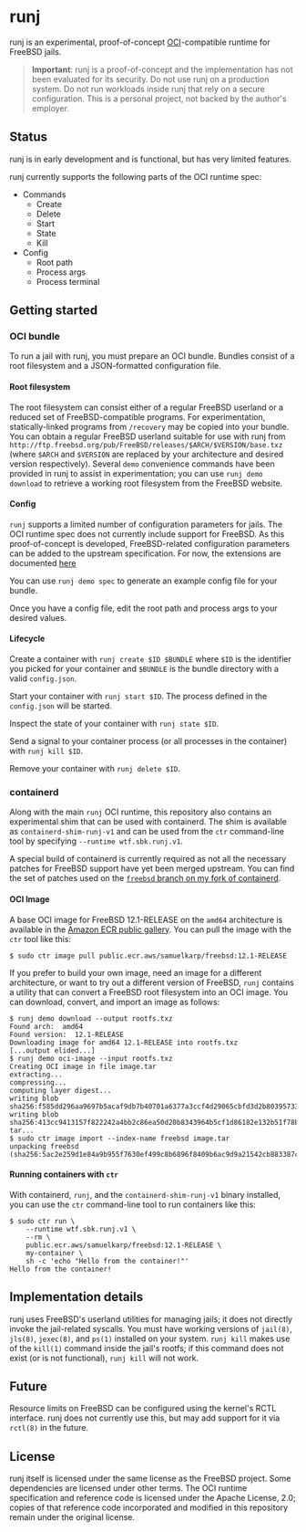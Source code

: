 # runj

runj is an experimental, proof-of-concept
[OCI](https://opencontainers.org)-compatible runtime for FreeBSD jails.

> **Important**: runj is a proof-of-concept and the implementation has not been
> evaluated for its security.  Do not use runj on a production system.  Do not
> run workloads inside runj that rely on a secure configuration.  This is a
> personal project, not backed by the author's employer.

## Status

runj is in early development and is functional, but has very limited features.

runj currently supports the following parts of the OCI runtime spec:

* Commands
  - Create
  - Delete
  - Start
  - State
  - Kill
* Config
  - Root path
  - Process args
  - Process terminal

## Getting started

### OCI bundle

To run a jail with runj, you must prepare an OCI bundle.  Bundles consist of a
root filesystem and a JSON-formatted configuration file.

#### Root filesystem

The root filesystem can consist either of a regular FreeBSD userland or a
reduced set of FreeBSD-compatible programs.  For experimentation, 
statically-linked programs from `/recovery` may be copied into your bundle.  You
can obtain a regular FreeBSD userland suitable for use with runj from
`http://ftp.freebsd.org/pub/FreeBSD/releases/$ARCH/$VERSION/base.txz` (where
`$ARCH` and `$VERSION` are replaced by your architecture and desired version
respectively).  Several `demo` convenience commands have been provided in runj
to assist in experimentation; you can use `runj demo download` to retrieve a
working root filesystem from the FreeBSD website.

#### Config

`runj` supports a limited number of configuration parameters for jails.
The OCI runtime spec does not currently include support for FreeBSD.  As this
proof-of-concept is developed, FreeBSD-related configuration parameters can be
added to the upstream specification.  For now, the extensions are documented
[here](docs/oci.md)

You can use `runj demo spec` to generate an example config file for your bundle.

Once you have a config file, edit the root path and process args to your desired
values.

#### Lifecycle

Create a container with `runj create $ID $BUNDLE` where `$ID` is the identifier
you picked for your container and `$BUNDLE` is the bundle directory with a valid
`config.json`.

Start your container with `runj start $ID`.  The process defined in the
`config.json` will be started.

Inspect the state of your container with `runj state $ID`.

Send a signal to your container process (or all processes in the container) with
`runj kill $ID`.

Remove your container with `runj delete $ID`.

### containerd

Along with the main `runj` OCI runtime, this repository also contains an
experimental shim that can be used with containerd.  The shim is available as
`containerd-shim-runj-v1` and can be used from the `ctr` command-line tool by
specifying `--runtime wtf.sbk.runj.v1`.

A special build of containerd is currently required as not all the necessary
patches for FreeBSD support have yet been merged upstream.  You can find the set
of patches used on the
[`freebsd` branch on my fork of containerd](https://github.com/samuelkarp/containerd/tree/freebsd).

#### OCI Image

A base OCI image for FreeBSD 12.1-RELEASE on the `amd64` architecture is
available in the
[Amazon ECR public gallery](https://gallery.ecr.aws/samuelkarp/freebsd).  You
can pull the image with the `ctr` tool like this:

```
$ sudo ctr image pull public.ecr.aws/samuelkarp/freebsd:12.1-RELEASE
```

If you prefer to build your own image, need an image for a different
architecture, or want to try out a different version of FreeBSD, `runj` contains
a utility that can convert a FreeBSD root filesystem into an OCI image.  You
can download, convert, and import an image as follows:

```
$ runj demo download --output rootfs.txz
Found arch:  amd64
Found version:  12.1-RELEASE
Downloading image for amd64 12.1-RELEASE into rootfs.txz
[...output elided...]
$ runj demo oci-image --input rootfs.txz
Creating OCI image in file image.tar
extracting...
compressing...
computing layer digest...
writing blob sha256:f585dd296aa9697b5acaf9db7b40701a6377a3ccf4d29065cbfd3d2b80395733
writing blob sha256:413cc9413157f822242a4bb2c86ea50d20b8343964b5cf1d86182e132b51f78b
tar...
$ sudo ctr image import --index-name freebsd image.tar
unpacking freebsd (sha256:5ac2e259d1e84a9b955f7630ef499c8b6896f8409b6ac9d9a21542cb883387c0)...done
```

#### Running containers with `ctr`

With containerd, `runj`, and the `containerd-shim-runj-v1` binary installed, you
can use the `ctr` command-line tool to run containers like this:

```
$ sudo ctr run \
    --runtime wtf.sbk.runj.v1 \
    --rm \
    public.ecr.aws/samuelkarp/freebsd:12.1-RELEASE \
    my-container \
    sh -c 'echo "Hello from the container!"'
Hello from the container!
```

## Implementation details

runj uses FreeBSD's userland utilities for managing jails; it does not directly
invoke the jail-related syscalls.  You must have working versions of `jail(8)`,
`jls(8)`, `jexec(8)`, and `ps(1)` installed on your system.  `runj kill` makes
use of the `kill(1)` command inside the jail's rootfs; if this command does not
exist (or is not functional), `runj kill` will not work.

## Future

Resource limits on FreeBSD can be configured using the kernel's RCTL interface.
runj does not currently use this, but may add support for it via `rctl(8)` in
the future.

## License

runj itself is licensed under the same license as the FreeBSD project.  Some
dependencies are licensed under other terms.  The OCI runtime specification and
reference code is licensed under the Apache License, 2.0; copies of that
reference code incorporated and modified in this repository remain under the
original license.
